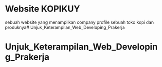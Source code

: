# Website KOPIKUY
sebuah website yang menampilkan company profile sebuah toko kopi dan produknya# Unjuk_Keterampilan_Web_Developing_Prakerja
# Unjuk_Keterampilan_Web_Developing_Prakerja
